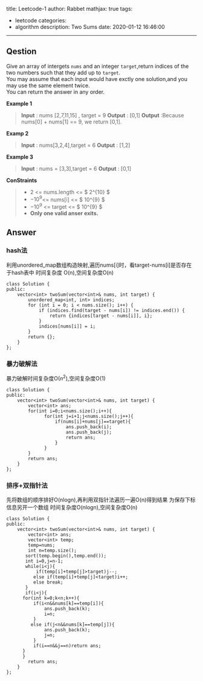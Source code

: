title: Leetcode-1
author: Rabbet
mathjax: true
tags:
  - leetcode
categories:
  - algorithm
description: Two Sums
date: 2020-01-12 16:46:00
---
## Qestion

Give an array of intergets ```nums``` and an integer ```target```,return indices of the two numbers such that they add up to ```target```.  
You may assume that each input would have exctly one solution,and you may use the same element twice.  
You can return the answer in any order.  

 **Example 1**

 > **Input** : nums [2,7,11,15] , target = 9
 > **Output** : [0,1]
 > **Output** :Because nums[0] + nums[1] == 9, we return [0,1].

 **Examp 2**

  > **Input** : nums[3,2,4],target = 6
  > **Output** : [1,2]

 **Example 3**

  > **Input** : nums = [3,3],target = 6
  > **Output** : [0,1]

 **ConStraints**
  > * 2 <= nums.length <= $ 2^{10} $
  > * $-10^{9}$<= nums[i] <= $ 10^{9} $
  > * $-10^{9}$ <= target <= $ 10^{9} $
  > * **Only one valid anser exits.**

## Answer
 ###  hash法
  利用unordered_map数组构造映射,遍历nums[i]时，看target-nums[i]是否存在于hash表中
  时间复杂度 O(n),空间复杂度O(n)
```
class Solution {
public:
    vector<int> twoSum(vector<int>& nums, int target) {
        unordered_map<int, int> indices;
        for (int i = 0; i < nums.size(); i++) {
            if (indices.find(target - nums[i]) != indices.end()) {
                return {indices[target - nums[i]], i};
            }
            indices[nums[i]] = i;
        }
        return {};
    }
};
```

 ### 暴力破解法
  暴力破解时间复杂度O($n^{2}$),空间复杂度O(1)
```
class Solution {
public:
    vector<int> twoSum(vector<int>& nums, int target) {
        vector<int> ans;
        for(int i=0;i<nums.size();i++){
              for(int j=i+1;j<nums.size();j++){
                  if(nums[i]+nums[j]==target){
                      ans.push_back(i);
                      ans.push_back(j);
                      return ans;
                  }
              }
        }
        return ans;
    }
};
```
 ### 排序+双指针法
  先将数组的顺序排好O(nlogn),再利用双指针法遍历一遍O(n)得到结果
  为保存下标信息另开一个数组
  时间复杂度O(nlogn),空间复杂度O(n)
```
class Solution {
public:
    vector<int> twoSum(vector<int>& nums, int target) {
        vector<int> ans;
        vector<int> temp;
        temp=nums;
        int n=temp.size();
       sort(temp.begin(),temp.end());
       int i=0,j=n-1;
       while(i<j){
           if(temp[i]+temp[j]>target)j--;
          else if(temp[i]+temp[j]<target)i++;
          else break;
       }
       if(i<j){
      for(int k=0;k<n;k++){
          if(i<n&&nums[k]==temp[i]){
              ans.push_back(k);
              i=n;
          }
         else if(j<n&&nums[k]==temp[j]){
              ans.push_back(k);
              j=n;
          }
          if(i==n&&j==n)return ans;
      }
      }
        return ans;
    }
};
```
